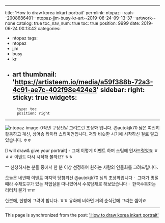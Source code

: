 
---
title: 'How to draw korea inkart portrait'
permlink: ntopaz--raah--2008686401--ntopaz-jjm-busy-kr-art--2019-06-24-09-13-37--artwork--none
catalog: true
toc_nav_num: true
toc: true
position: 9999
date: 2019-06-24 00:13:42
categories:
- ntopaz
tags:
- ntopaz
- jjm
- busy
- kr
- art
thumbnail: 'https://artisteem.io/media/a59f388b-72a3-4c91-ae7c-402f98e424e3'
sidebar:
    right:
        sticky: true
widgets:
    -
        type: toc
        position: right
---


![ntopaz-image-0](https://artisteem.io/media/a59f388b-72a3-4c91-ae7c-402f98e424e3)작년 구정전날 그려드린 초상화 입니다. 
 @autokjk70 님은 여전히 활동하고 계신,
싱어송 라이터 스티미언입니다. 
저와 비슷한 시기에 시작하신 걸로 알고 있습니다. ㅎㅎ

[I will draw& give your portrait] - 그때 이렇게 이벤트 하며 스팀에 인사드렸었죠 ㅎㅎㅎ
이벤트 다시 시작해 볼까요? ㅎㅎ 

 ^^ 신청하시는 분들 중에서 한 분 이상 선정하여
원하는 사람의 인물화를 그려드립니다.

오늘은 네번째 이벤트 마지막 당첨되신 @autokjk70 님의 초상화입니다ㆍ
그때가 명절때라 수채도구가 있는 작업실을 떠나있어서 수묵담채로 해보았습니다ㆍ
한국수묵화는 리터치 불가 ㅠㅠ


한붓에, 한방에 그려야 합니다. ㅎㅎ
유화에 비하면 거의 순식간에 그리는 셈이죠 

- - -

This page is synchronized from the post: ['How to draw korea inkart portrait'](https://steemit.com/@raah/ntopaz--raah--2008686401--ntopaz-jjm-busy-kr-art--2019-06-24-09-13-37--artwork--none)
